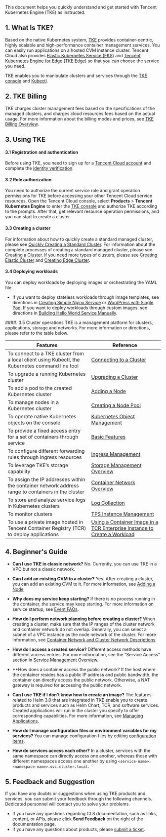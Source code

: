 This document helps you quickly understand and get started with Tencent Kubernetes Engine (TKE) as instructed.

## 1. What Is TKE?


Based on the native Kubernetes system, [TKE](https://intl.cloud.tencent.com/document/product/457/6759) provides container-centric, highly scalable and high-performance container management services. You can easily run applications on a hosted CVM instance cluster. Tencent Cloud also provides [Elastic Kubernetes Service (EKS)](https://intl.cloud.tencent.com/document/product/457/34040) and [Tencent Kubernetes Engine for Edge (TKE Edge)](https://intl.cloud.tencent.com/document/product/457/35390) so that you can choose the service you need.


TKE enables you to manipulate clusters and services through the [TKE console](https://console.cloud.tencent.com/tke2/overview) and [Kubectl](https://intl.cloud.tencent.com/document/product/457/30639).




## 2. TKE Billing
TKE charges cluster management fees based on the specifications of the managed clusters, and charges cloud resources fees based on the actual usage. For more information about the billing modes and prices, see [TKE Billing Overview](https://intl.cloud.tencent.com/document/product/457/45157).





## 3. Using TKE
#### 3.1 Registration and authentication
Before using TKE, you need to sign up for a [Tencent Cloud account](https://intl.cloud.tencent.com/zh/account/register) and complete the [identity verification](https://intl.cloud.tencent.com/document/product/378/3629).

#### 3.2 Role authorization
You need to authorize the current service role and grant operation permissions for TKE before accessing your other Tencent Cloud service resources.
Open the Tencent Cloud console, select **Products** > **Tencent Kubernetes Engine** to enter the [TKE console](https://console.cloud.tencent.com/tke2/cluster?rid=1) and authorize TKE according to the prompts. After that, get relevant resource operation permissions, and you can start to create a cluster.



#### 3.3 Creating a cluster
For information about how to quickly create a standard managed cluster, please see [Quickly Creating a Standard Cluster](https://intl.cloud.tencent.com/document/product/457/40029). For information about the complete processes of creating a standard managed cluster, please see [Creating a Cluster](https://intl.cloud.tencent.com/document/product/457/30637).
If you need more types of clusters, please see [Creating Elastic Cluster](https://intl.cloud.tencent.com/document/product/457/34048) and [Creating Edge Cluster](https://intl.cloud.tencent.com/document/product/457/35385).


#### 3.4 Deploying workloads
You can deploy workloads by deploying images or orchestrating the YAML file.
- If you want to deploy stateless workloads through image templates, see directions in [Creating Simple Nginx Service](https://intl.cloud.tencent.com/document/product/457/7851) or [WordPress with Single Pod](https://intl.cloud.tencent.com/document/product/457/7205).
If you want to deploy workloads through custom images, see directions in [Building Hello World Service Manually](https://intl.cloud.tencent.com/document/product/457/7204).




####. 3.5 Cluster operations
TKE is a management platform for clusters, applications, storage and networks. For more information or directions, please refer to the table below.

| Features | Reference | 
|---------|---------|
| To connect to a TKE cluster from a local client using Kubectl, the Kubernetes command line tool | [Connecting to a Cluster](https://intl.cloud.tencent.com/document/product/457/30639) | 
| To upgrade a running Kubernetes cluster | [Upgrading a Cluster](https://intl.cloud.tencent.com/document/product/457/30640) |
| To add a pod to the created Kubernetes cluster | [Adding a Node](https://intl.cloud.tencent.com/document/product/457/30652) |
| To manage nodes in a Kubernetes cluster | [Creating a Node Pool](https://intl.cloud.tencent.com/document/product/457/35901) |
| To operate native Kubernetes objects on the console | [ Kubernetes Object Management ](https://intl.cloud.tencent.com/document/product/457/30658) |
| To provide a fixed access entry for a set of containers through service | [Basic Features](https://intl.cloud.tencent.com/document/product/457/36833) |
| To configure different forwarding rules through Ingress resources | [Ingress Management](https://intl.cloud.tencent.com/document/product/457/37013) |
| To leverage TKE’s storage capability | [Storage Management Overview](https://intl.cloud.tencent.com/document/product/457/37769) |
| To assign the IP addresses within the container network address range to containers in the cluster | [Container Network Overview](https://intl.cloud.tencent.com/document/product/457/38966) |
| To store and analyze service logs in Kubernetes clusters | [Log Collection](https://intl.cloud.tencent.com/document/product/457/32419) |
| To monitor clusters | [TPS Instance Management](https://intl.cloud.tencent.com/document/product/457/38824) |
| To use a private image hosted in Tencent Container Registry (TCR) to deploy applications | [Using a Container Image in a TCR Enterprise Instance to Create a Workload](https://intl.cloud.tencent.com/document/product/457/36838) |



















## 4. Beginner's Guide	

- **Can I use TKE in classic network?**
No. Currently, you can use TKE in a VPC but not a classic network.

- **Can I add an existing CVM to a cluster?**
Yes. After creating a cluster, you can add an existing CVM to it. For more information, see [Adding a Node](https://intl.cloud.tencent.com/document/product/457/30652#.E6.B7.BB.E5.8A.A0.E5.B7.B2.E6.9C.89.E8.8A.82.E7.82.B9)

- **Why does my service keep starting?**
If there is no process running in the container, the service may keep starting. For more information on service startup, see [Event FAQs](https://intl.cloud.tencent.com/document/product/457/8187).

- **How do I perform network planning before creating a cluster?**
When creating a cluster, make sure that the IP ranges of the cluster network and container network do not overlap. Generally, you can select a subnet of a VPC instance as the node network of the cluster. For more information, see [Container Network and Cluster Network Descriptions](https://intl.cloud.tencent.com/document/product/457/38966#.E5.AE.B9.E5.99.A8.E7.BD.91.E7.BB.9C.E4.B8.8E.E9.9B.86.E7.BE.A4.E7.BD.91.E7.BB.9C.E8.AF.B4.E6.98.8E).

- **How do I access a created service?**
Different access methods have different access entries. For more information, see the “Service Access” section in [Service Management Overview](https://intl.cloud.tencent.com/document/product/457/36832).

- **How does a container access the public network?
If the host where the container resides has a public IP address and public bandwidth, the container can directly access the public network. Otherwise, a NAT gateway is required for accessing the public network.

- **Can I use TKE if I don’t know how to create an image?**
The features related to Helm 3.0 that are integrated in TKE enable you to create products and services such as Helm Chart, TCR, and software services. Created applications will run in the cluster you specify to offer corresponding capabilities. For more information, see [Managing Applications](https://intl.cloud.tencent.com/document/product/457/30683).

- **How do I manage configuration files or environment variables for my services?**
You can manage configuration files by editing [configuration items](https://intl.cloud.tencent.com/document/product/457/30675).

- **How do services access each other?**
In a cluster, services with the same namespace can directly access one another, whereas those with different namespaces access one another by using `<service-name>.<namespace-name>.svc.cluster.local`.

## 5. Feedback and Suggestion	

If you have any doubts or suggestions when using TKE products and services, you can submit your feedback through the following channels. Dedicated personnel will contact you to solve your problems.
- If you have any questions regarding CLS documentation, such as links, content, or APIs, please click **Send Feedback** on the right of the documentation page.
- If you have any questions about products, please [submit a ticket](https://console.intl.cloud.tencent.com/workorder/category).

